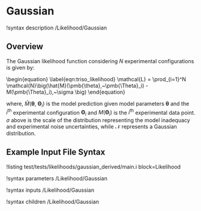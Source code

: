 # Gaussian

!syntax description /Likelihood/Gaussian

## Overview

The Gaussian likelihood function considering $N$ experimental configurations is given by:

\begin{equation}
    \label{eqn:triso_likelihood}
    \mathcal{L} = \prod_{i=1}^N \mathcal{N}\big(\hat{M}(\pmb{\theta},~\pmb{\Theta}_i) - M(\pmb{\Theta}_i),~\sigma \big)
\end{equation}

where, $\hat{M}(\pmb{\theta},~\pmb{\Theta}_i)$ is the model prediction given model parameters $\pmb{\theta}$ and the $i^{\text{th}}$ experimental configuration $\pmb{\Theta}_i$ and $M(\pmb{\Theta}_i)$ is the $i^{\text{th}}$ experimental data point. $\sigma$ above is the scale of the distribution representing the model inadequacy and experimental noise uncertainties, while $\mathcal{N}$ represents a Gaussian distribution.

## Example Input File Syntax

!listing test/tests/likelihoods/gaussian_derived/main.i block=Likelihood

!syntax parameters /Likelihood/Gaussian

!syntax inputs /Likelihood/Gaussian

!syntax children /Likelihood/Gaussian
